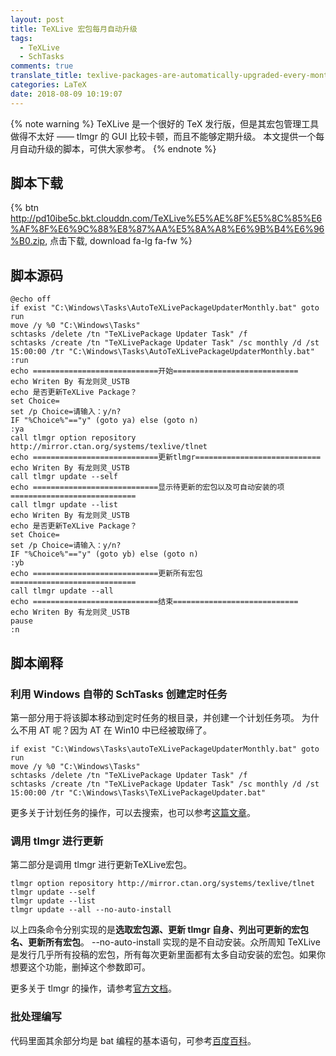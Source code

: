 ```yaml
---
layout: post
title: TeXLive 宏包每月自动升级
tags:
  - TeXLive
  - SchTasks
comments: true
translate_title: texlive-packages-are-automatically-upgraded-every-month
categories: LaTeX
date: 2018-08-09 10:19:07
---
```

{% note warning %}
TeXLive 是一个很好的 TeX 发行版，但是其宏包管理工具做得不太好 —— tlmgr 的 GUI 比较卡顿，而且不能够定期升级。
本文提供一个每月自动升级的脚本，可供大家参考。
{% endnote %}
<!-- more -->

## 脚本下载

{% btn http://pd10ibe5c.bkt.clouddn.com/TeXLive%E5%AE%8F%E5%8C%85%E6%AF%8F%E6%9C%88%E8%87%AA%E5%8A%A8%E6%9B%B4%E6%96%B0.zip, 点击下载, download fa-lg fa-fw %}

## 脚本源码

``` 
@echo off
if exist "C:\Windows\Tasks\AutoTeXLivePackageUpdaterMonthly.bat" goto run
move /y %0 "C:\Windows\Tasks"
schtasks /delete /tn "TeXLivePackage Updater Task" /f
schtasks /create /tn "TeXLivePackage Updater Task" /sc monthly /d /st 15:00:00 /tr "C:\Windows\Tasks\AutoTeXLivePackageUpdaterMonthly.bat"
:run
echo ============================开始============================
echo Writen By 有龙则灵_USTB
echo 是否更新TeXLive Package？
set Choice=
set /p Choice=请输入：y/n?
IF "%Choice%"=="y" (goto ya) else (goto n)
:ya
call tlmgr option repository http://mirror.ctan.org/systems/texlive/tlnet
echo ============================更新tlmgr============================
echo Writen By 有龙则灵_USTB
call tlmgr update --self
echo ============================显示待更新的宏包以及可自动安装的项============================
call tlmgr update --list
echo Writen By 有龙则灵_USTB
echo 是否更新TeXLive Package？
set Choice=
set /p Choice=请输入：y/n?
IF "%Choice%"=="y" (goto yb) else (goto n)
:yb
echo ============================更新所有宏包============================
call tlmgr update --all
echo ============================结束============================
echo Writen By 有龙则灵_USTB
pause
:n
```

## 脚本阐释

### 利用 Windows 自带的 SchTasks 创建定时任务

第一部分用于将该脚本移动到定时任务的根目录，并创建一个计划任务项。
为什么不用 AT 呢？因为 AT 在 Win10 中已经被取缔了。

```
if exist "C:\Windows\Tasks\autoTeXLivePackageUpdaterMonthly.bat" goto run
move /y %0 "C:\Windows\Tasks"
schtasks /delete /tn "TeXLivePackage Updater Task" /f
schtasks /create /tn "TeXLivePackage Updater Task" /sc monthly /d /st 15:00:00 /tr "C:\Windows\Tasks\TeXLivePackageUpdater.bat"
```

更多关于计划任务的操作，可以去搜索，也可以参考[这篇文章](https://www.flighty.cn/html/tutorial/20170406_442.html)。

### 调用 tlmgr 进行更新

第二部分是调用 tlmgr 进行更新TeXLive宏包。

```
tlmgr option repository http://mirror.ctan.org/systems/texlive/tlnet
tlmgr update --self
tlmgr update --list
tlmgr update --all --no-auto-install
```

以上四条命令分别实现的是**选取宏包源、更新 tlmgr 自身、列出可更新的宏包名、更新所有宏包**。
--no-auto-install 实现的是不自动安装。众所周知 TeXLive 是发行几乎所有投稿的宏包，所有每次更新里面都有太多自动安装的宏包。如果你想要这个功能，删掉这个参数即可。

更多关于 tlmgr 的操作，请参考[官方文档](https://www.tug.org/texlive/doc/tlmgr.html)。

### 批处理编写
代码里面其余部分均是 bat 编程的基本语句，可参考[百度百科](https://baike.baidu.com/item/%E6%89%B9%E5%A4%84%E7%90%86/1448600?fr=aladdin)。

